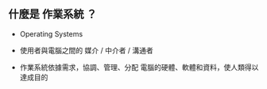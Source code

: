 ## 什麼是 作業系統 ？

* Operating Systems

* 使用者與電腦之間的 媒介 / 中介者 / 溝通者

* 作業系統依據需求，協調、管理、分配 電腦的硬體、軟體和資料，使人類得以達成目的